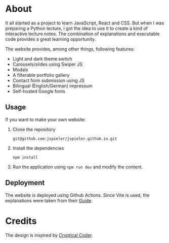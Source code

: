 # About
It all started as a project to learn JavaScript, React and CSS. But when I was preparing a Python lecture, I got the idea to use it to create a kind of interactive lecture notes. The combination of explanations and executable code provides a great learning opportunity.

The website provides, among other things, following features:

- Light and dark theme switch
- Carousels/slides using Swiper JS
- Modals
- A filterable portfolio gallery
- Contact form submission using JS
- Bilingual (English/German) impressum
- Self-hosted Google fonts


## Usage
If you want to make your own website:

1. Clone the repository
    ```
    git@github.com:jspieler/jspieler.github.io.git
    ```
2. Install the dependencies
    ```
    npm install
    ```
3. Run the application using `npm run dev` and modify the content.


## Deployment
The website is deployed using Github Actions. Since Vite is used, the explanations were taken from their [Guide](https://vitejs.dev/guide/static-deploy.html).


# Credits
The design is inspired by [Cryptical Coder](https://www.youtube.com/watch?v=3aCoZudPEKE&list=RDCMUCzDPCRJHfPusmXd6zl8bE7w&index=2).
